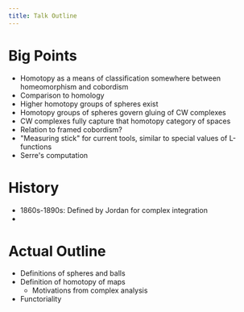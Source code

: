 ```yaml
---
title: Talk Outline
---
```





# Big Points

- Homotopy as a means of classification somewhere between homeomorphism and cobordism
- Comparison to homology
- Higher homotopy groups of spheres exist
- Homotopy groups of spheres govern gluing of CW complexes
- CW complexes fully capture that homotopy category of spaces
- Relation to framed cobordism?
- "Measuring stick" for current tools, similar to special values of L-functions
- Serre's computation

# History

- 1860s-1890s: Defined by Jordan for complex integration
- 

# Actual Outline

- Definitions of spheres and balls
- Definition of homotopy of maps
  - Motivations from complex analysis
- Functoriality 
